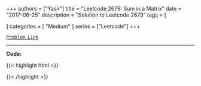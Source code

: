 
+++
authors = ["Yasir"]
title = "Leetcode 2679: Sum in a Matrix"
date = "2017-06-25"
description = "Solution to Leetcode 2679"
tags = [
    
]
categories = [
    "Medium"
]
series = ["Leetcode"]
+++



[`Problem Link`](https://leetcode.com/problems/sum-in-a-matrix/description/)

---

**Code:**

{{< highlight html >}}

{{< /highlight >}}

